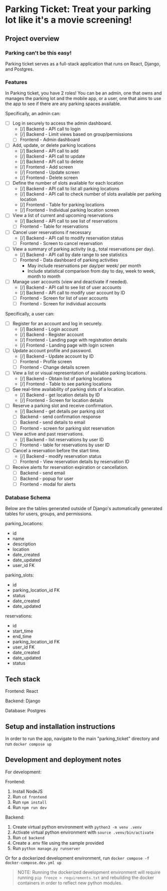 # Parking Ticket: Treat your parking lot like it's a movie screening!

## Project overview

### Parking can't be this easy!
Parking ticket serves as a full-stack application that runs on React, Django, and Postgres.

### Features
In Parking ticket, you have 2 roles! You can be an admin, one that owns and manages the parking lot and the mobile app, or a user, one that aims to use the app to see if there are any parking spaces available.

Specifically, an admin can:
- [ ] Log in securely to access the admin dashboard.
    - [/] Backend - API call to login
    - [/] Backend - Limit views based on group/permissions
    - [ ] Frontend - Admin dashboard
- [ ] Add, update, or delete parking locations
    - [/] Backend - API call to add
    - [/] Backend - API call to update
    - [/] Backend - API call to delete
    - [/] Frontend - Add screen
    - [/] Frontend - Update screen
    - [/] Frontend - Delete screen
- [ ] Define the number of slots available for each location
    - [/] Backend - API call to list all parking locations
    - [/] Backend - API call to check number of slots available per parking location
    - [/] Frontend - Table for parking locations
    - [/] Frontend - Individual parking location screen
- [ ] View a list of current and upcoming reservations
    - [/] Backend - API call to see list of reservations
    - [ ] Frontend - Table for reservations
- [ ] Cancel user reservations if necessary
    - [/] Backend - API call to modify reservation status
    - [ ] Frontend - Screen to cancel reservation
- [ ] View a summary of parking activity (e.g., total reservations per day).
    - [/] Backend - API call by date range to see statistics
    - [ ] Frontend - Data dashboard of parking activities
        - May include reservations per day/per week/ per month
        - Include statistical comparison from day to day, week to week, month to month
- [ ] Manage user accounts (view and deactivate if needed).
    - [/] Backend - API call to see list of user accounts
    - [/] Backend - API call to modify user account by ID
    - [ ] Frontend - Screen for list of user accounts
    - [ ] Frontend - Screen for individual accounts

Specifically, a user can:
- [ ] Register for an account and log in securely.
    - [/] Backend - Login account
    - [/] Backend - Register account
    - [/] Frontend - Landing page with registration details
    - [/] Frontend - Landing page with login screen
- [ ] Update account profile and password.
    - [/] Backend - Update account by ID
    - [ ] Frontend - Profile screen
    - [ ] Frontend - Change details screen
- [ ] View a list or visual representation of available parking locations.
    - [/] Backend - Obtain list of parking locations
    - [/] Frontend - Table to see parking locations
- [ ] See real-time availability of parking slots of a location.
    - [/] Backend - get location details by ID
    - [/] Frontend - Screen for location details
- [ ] Reserve a parking slot and receive confirmation.
    - [/] Backend - get details per parking slot
    - [ ] Backend - send confirmation response
    - [ ] Backend - send details to email
    - [ ] Frontend - screen for parking slot reservation
- [ ] View active and past reservations.
    - [/] Backend - list reservations by user ID
    - [ ] Frontend - table for reservations by user ID
- [ ] Cancel a reservation before the start time.
    - [/] Backend - modify reservation status
    - [ ] Frontend - View reservation details by reservation ID
- [ ] Receive alerts for reservation expiration or cancellation.
    - [ ] Backend - send email
    - [ ] Backend - popup for user
    - [ ] Frontend - modal for alerts

### Database Schema
Below are the tables generated outside of Django's automatically generated tables for users, groups, and permissions.

parking_locations:
- id
- name
- description
- location
- date_created
- date_updated
- user_id FK

parking_slots:
- id
- parking_location_id FK
- status
- date_created
- date_updated

reservations:
- id
- start_time
- end_time
- parking_location_id FK
- user_id FK
- date_created
- date_updated
- status

## Tech stack
Frontend: React

Backend: Django

Database: Postgres

## Setup and installation instructions
In order to run the app, navigate to the main "parking_ticket" directory and run `docker compose up`

## Development and deployment notes
For development:

Frontend:
1. Install NodeJS
2. Run `cd frontend`
3. Run `npm install`
4. Run `npm run dev`

Backend:
1. Create virtual python environment with `python3 -m venv .venv`
2. Activate virtual python environment with `source .venv/bin/activate`
3. Run `cd backend`
4. Create a .env file using the sample provided
5. Run `python manage.py runserver`

Or for a dockerized development environment, run `docker compose -f docker-compose.dev.yml up`
>NOTE: Running the dockerized development environment will require running `pip freeze > requirements.txt` and rebuilding the docker containers in order to reflect new python modules.